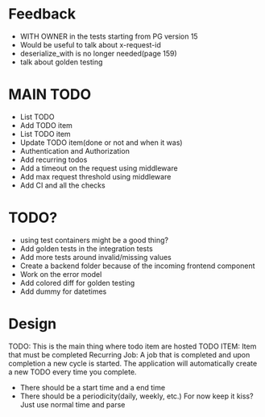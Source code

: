 # Feedback
* WITH OWNER in the tests starting from PG version 15
* Would be useful to talk about x-request-id
* deserialize_with is no longer needed(page 159)
* talk about golden testing

# MAIN TODO
* List TODO
* Add TODO item
* List TODO item
* Update TODO item(done or not and when it was)
* Authentication and Authorization
* Add recurring todos 
* Add a timeout on the request using middleware
* Add max request threshold using middleware
* Add CI and all the checks

# TODO?
* using test containers might be a good thing?
* Add golden tests in the integration tests
* Add more tests around invalid/missing values
* Create a backend folder because of the incoming frontend component
* Work on the error model
* Add colored diff for golden testing
* Add dummy for datetimes


# Design

TODO: This is the main thing where todo item are hosted
TODO ITEM: Item that must be completed
Recurring Job: A job that is completed and upon completion a new cycle is started.
The application will automatically create a new TODO every time you complete.
* There should be a start time and a end time
* There should be a periodicity(daily, weekly, etc.) For now keep it kiss? Just use normal time and parse
